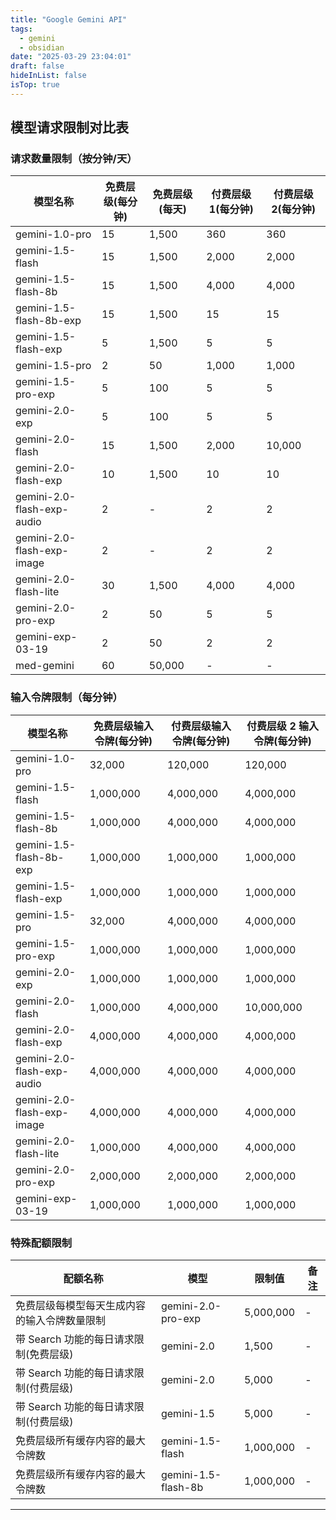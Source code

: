 ```yaml
---
title: "Google Gemini API"
tags:
  - gemini
  - obsidian
date: "2025-03-29 23:04:01"
draft: false
hideInList: false
isTop: true
---
```


## 模型请求限制对比表

### 请求数量限制（按分钟/天）

| 模型名称                   | 免费层级(每分钟) | 免费层级(每天) | 付费层级 1(每分钟) | 付费层级 2(每分钟) |
| -------------------------- | ---------------- | -------------- | ------------------ | ------------------ |
| gemini-1.0-pro             | 15               | 1,500          | 360                | 360                |
| gemini-1.5-flash           | 15               | 1,500          | 2,000              | 2,000              |
| gemini-1.5-flash-8b        | 15               | 1,500          | 4,000              | 4,000              |
| gemini-1.5-flash-8b-exp    | 15               | 1,500          | 15                 | 15                 |
| gemini-1.5-flash-exp       | 5                | 1,500          | 5                  | 5                  |
| gemini-1.5-pro             | 2                | 50             | 1,000              | 1,000              |
| gemini-1.5-pro-exp         | 5                | 100            | 5                  | 5                  |
| gemini-2.0-exp             | 5                | 100            | 5                  | 5                  |
| gemini-2.0-flash           | 15               | 1,500          | 2,000              | 10,000             |
| gemini-2.0-flash-exp       | 10               | 1,500          | 10                 | 10                 |
| gemini-2.0-flash-exp-audio | 2                | -              | 2                  | 2                  |
| gemini-2.0-flash-exp-image | 2                | -              | 2                  | 2                  |
| gemini-2.0-flash-lite      | 30               | 1,500          | 4,000              | 4,000              |
| gemini-2.0-pro-exp         | 2                | 50             | 5                  | 5                  |
| gemini-exp-03-19           | 2                | 50             | 2                  | 2                  |
| med-gemini                 | 60               | 50,000         | -                  | -                  |

### 输入令牌限制（每分钟）

| 模型名称                   | 免费层级输入令牌(每分钟) | 付费层级输入令牌(每分钟) | 付费层级 2 输入令牌(每分钟) |
| -------------------------- | ------------------------ | ------------------------ | --------------------------- |
| gemini-1.0-pro             | 32,000                   | 120,000                  | 120,000                     |
| gemini-1.5-flash           | 1,000,000                | 4,000,000                | 4,000,000                   |
| gemini-1.5-flash-8b        | 1,000,000                | 4,000,000                | 4,000,000                   |
| gemini-1.5-flash-8b-exp    | 1,000,000                | 1,000,000                | 1,000,000                   |
| gemini-1.5-flash-exp       | 1,000,000                | 1,000,000                | 1,000,000                   |
| gemini-1.5-pro             | 32,000                   | 4,000,000                | 4,000,000                   |
| gemini-1.5-pro-exp         | 1,000,000                | 1,000,000                | 1,000,000                   |
| gemini-2.0-exp             | 1,000,000                | 1,000,000                | 1,000,000                   |
| gemini-2.0-flash           | 1,000,000                | 4,000,000                | 10,000,000                  |
| gemini-2.0-flash-exp       | 4,000,000                | 4,000,000                | 4,000,000                   |
| gemini-2.0-flash-exp-audio | 4,000,000                | 4,000,000                | 4,000,000                   |
| gemini-2.0-flash-exp-image | 4,000,000                | 4,000,000                | 4,000,000                   |
| gemini-2.0-flash-lite      | 1,000,000                | 4,000,000                | 4,000,000                   |
| gemini-2.0-pro-exp         | 2,000,000                | 2,000,000                | 2,000,000                   |
| gemini-exp-03-19           | 1,000,000                | 1,000,000                | 1,000,000                   |

### 特殊配额限制

| 配额名称                                     | 模型                | 限制值    | 备注 |
| -------------------------------------------- | ------------------- | --------- | ---- |
| 免费层级每模型每天生成内容的输入令牌数量限制 | gemini-2.0-pro-exp  | 5,000,000 | -    |
| 带 Search 功能的每日请求限制(免费层级)       | gemini-2.0          | 1,500     | -    |
| 带 Search 功能的每日请求限制(付费层级)       | gemini-2.0          | 5,000     | -    |
| 带 Search 功能的每日请求限制(付费层级)       | gemini-1.5          | 5,000     | -    |
| 免费层级所有缓存内容的最大令牌数             | gemini-1.5-flash    | 1,000,000 | -    |
| 免费层级所有缓存内容的最大令牌数             | gemini-1.5-flash-8b | 1,000,000 | -    |

---
